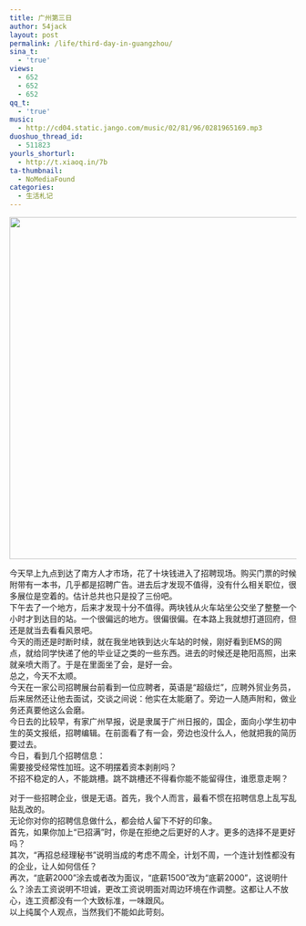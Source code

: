 ```yaml
---
title: 广州第三日
author: 54jack
layout: post
permalink: /life/third-day-in-guangzhou/
sina_t:
  - 'true'
views:
  - 652
  - 652
  - 652
qq_t:
  - 'true'
music:
  - http://cd04.static.jango.com/music/02/81/96/0281965169.mp3
duoshuo_thread_id:
  - 511823
yourls_shorturl:
  - http://t.xiaoq.in/7b
ta-thumbnail:
  - NoMediaFound
categories:
  - 生活札记
---
```

<img src="http://blog.xiaoq.in/cdn/images/2010/07/1181.jpg" alt="" title="118" width="600" class="alignnone size-full wp-image-17" />

今天早上九点到达了南方人才市场，花了十块钱进入了招聘现场。购买门票的时候附带有一本书，几乎都是招聘广告。进去后才发现不值得，没有什么相关职位，很多展位是空着的。估计总共也只是投了三份吧。  
下午去了一个地方，后来才发现十分不值得。两块钱从火车站坐公交坐了整整一个小时才到达目的站。一个很偏远的地方。很偏很偏。在本路上我就想打道回府，但还是就当去看看风景吧。  
今天的雨还是时断时续，就在我坐地铁到达火车站的时候，刚好看到EMS的网点，就给同学快递了他的毕业证之类的一些东西。进去的时候还是艳阳高照，出来就亲喷大雨了。于是在里面坐了会，是好一会。  
总之，今天不太顺。  
今天在一家公司招聘展台前看到一位应聘者，英语是“超级烂”，应聘外贸业务员，后来居然还让他去面试，交谈之间说：他实在太能磨了。旁边一人随声附和，做业务还真要他这么会磨。  
今日去的比较早，有家广州早报，说是隶属于广州日报的，国企，面向小学生初中生的英文报纸，招聘编辑。在前面看了有一会，旁边也没什么人，他就把我的简历要过去。  
今日，看到几个招聘信息：  
需要接受经常性加班。这不明摆着资本剥削吗？  
不招不稳定的人，不能跳槽。跳不跳槽还不得看你能不能留得住，谁愿意走啊？

对于一些招聘企业，很是无语。首先，我个人而言，最看不惯在招聘信息上乱写乱贴乱改的。  
无论你对你的招聘信息做什么，都会给人留下不好的印象。  
首先，如果你加上“已招满”时，你是在拒绝之后更好的人才。更多的选择不是更好吗？  
其次，“再招总经理秘书”说明当成的考虑不周全，计划不周，一个连计划性都没有的企业，让人如何信任？  
再次，“底薪2000”涂去或者改为面议，“底薪1500”改为“底薪2000”，这说明什么？涂去工资说明不坦诚，更改工资说明面对周边环境在作调整。这都让人不放心，连工资都没有一个大致标准，一味跟风。  
以上纯属个人观点，当然我们不能如此苛刻。